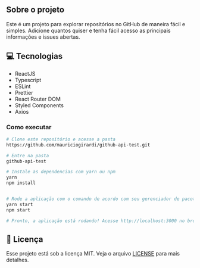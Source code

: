 ## Sobre o projeto

Este é um projeto para explorar repositórios no GitHub de maneira fácil e simples.
Adicione quantos quiser e tenha fácil acesso as principais informações e issues abertas.

## :computer: Tecnologias

* ReactJS
* Typescript
* ESLint
* Prettier
* React Router DOM
* Styled Components
* Axios

### Como executar

```bash
# Clone este repositório e acesse a pasta
https://github.com/mauriciogirardi/github-api-test.git

# Entre na pasta 
github-api-test

# Instale as dependencias com yarn ou npm
yarn
npm install


# Rode a aplicação com o comando de acordo com seu gerenciador de pacotes
yarn start
npm start

# Pronto, a aplicação está rodando! Acesse http://localhost:3000 no browser.
```

## :scroll: Licença

Esse projeto está sob a licença MIT. Veja o arquivo <a href="https://github.com/mauriciogirardi/github-api-test/blob/master/LICENSE">LICENSE</a> para mais detalhes.
